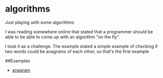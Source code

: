 # algorithms
Just playing with some algorithms

I was reading somewhere online that stated that a programmer should be able to be able to come up with an algorithm "on the fly".

I took it as a challenge. The example stated a simple example of checking if two words could be anagrams of each other, so that's the first example

##Examples
  - [anagram](anagram)
